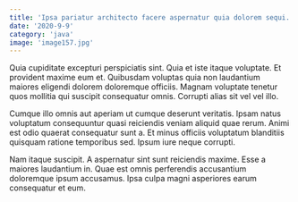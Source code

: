 ```yaml
---
title: 'Ipsa pariatur architecto facere aspernatur quia dolorem sequi.'
date: '2020-9-9'
category: 'java'
image: 'image157.jpg'
---
```


Quia cupiditate excepturi perspiciatis sint. Quia et iste itaque voluptate. Et provident maxime eum et. Quibusdam voluptas quia non laudantium maiores eligendi dolorem doloremque officiis. Magnam voluptate tenetur quos mollitia qui suscipit consequatur omnis. Corrupti alias sit vel vel illo.
 Cumque illo omnis aut aperiam ut cumque deserunt veritatis. Ipsam natus voluptatum consequuntur quasi reiciendis veniam aliquid quae rerum. Animi est odio quaerat consequatur sunt a. Et minus officiis voluptatum blanditiis quisquam ratione temporibus sed. Ipsum iure neque corrupti.
 Nam itaque suscipit. A aspernatur sint sunt reiciendis maxime. Esse a maiores laudantium in. Quae est omnis perferendis accusantium doloremque ipsum accusamus. Ipsa culpa magni asperiores earum consequatur et eum.
